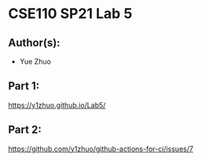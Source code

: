 # CSE110 SP21 Lab 5

## Author(s):
- Yue Zhuo

## Part 1:

https://y1zhuo.github.io/Lab5/

## Part 2:

https://github.com/y1zhuo/github-actions-for-ci/issues/7